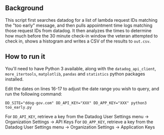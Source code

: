 ## Background

This script first searches datadog for a list of lambda request IDs matching the "too early" message,
and then pulls appointment time logs matching those request IDs from datadog. It then analyzes the times
to determine how much before the 30 minute check-in window the veteran attempted to check in,
shows a histogram and writes a CSV of the results to `out.csv`.

## How to run it

You'll need to have Python 3 available, along with the `datadog_api_client`, `more_itertools`, `matplotlib`, `pandas` and `statistics` python packages installed.

Edit the dates on lines 16-17 to adjust the date range you wish to query, and run the following command:

`DD_SITE="ddog-gov.com" DD_API_KEY="XXX" DD_APP_KEY="XXX" python3 too_early.py`

For `DD_API_KEY`, retrieve a key from the Datadog User Settings menu -> Organization Settings -> API Keys
For `DD_APP_KEY`, retrieve a key from the Datadog User Settings menu -> Organization Settings -> Application Keys
